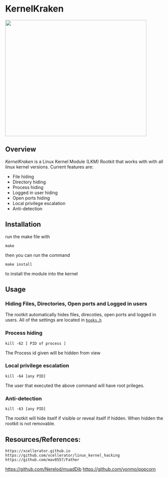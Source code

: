 # KernelKraken
<img align="center" src="https://github.com/infernexio/KernelKraken/blob/main/images/Kraken.png" height="370" width="450">

## Overview
*KernelKraken* is a Linux Kernel Module (LKM) Rootkit that works with with all linux kernel versions. Current features are:</br>

* File hiding
* Directory hiding
* Process hiding
* Logged in user hiding
* Open ports hiding
* Local privilege escalation
* Anti-detection

## Installation
run the make file with 
```
make
```
then you can run the command
```
make install
```
to install the module into the kernel

## Usage

### Hiding Files, Directories, Open ports and Logged in users
The rootkit automatically hides files, direcoties, open ports and logged in users. All of the settings are located in [`hooks.h`](https://github.com/infernexio/KernelKraken/blob/main/headers/hooks.h)

### Process hiding
```
kill -62 [ PID of process ]
```
The Process id given will be hidden from view

### Local privilege escalation
```
kill -64 [any PID]
```
The user that executed the above command will have root prileges.

### Anti-detection
```
kill -63 [any PID]
```
The rootkit will hide itself if visible or reveal itself if hidden. When hidden the rootkit is not removable.


## Resources/References:
	https://xcellerator.github.io
	https://github.com/xcellerator/linux_kernel_hacking
	https://github.com/mav8557/Father
  https://github.com/Nerelod/muadDib
  https://github.com/yonmo/popcorn
